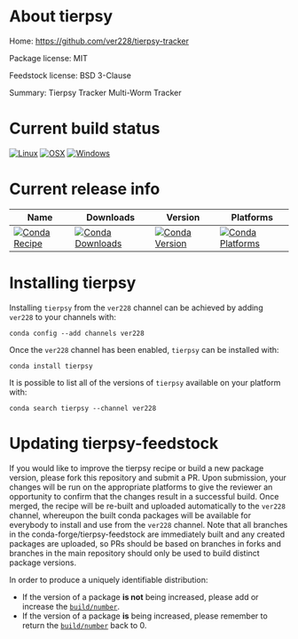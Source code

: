 About tierpsy
=============

Home: https://github.com/ver228/tierpsy-tracker

Package license: MIT

Feedstock license: BSD 3-Clause

Summary: Tierpsy Tracker Multi-Worm Tracker



Current build status
====================

[![Linux](https://img.shields.io/circleci/project/github/ver228/tierpsy-feedstock/master.svg?label=Linux)](https://circleci.com/gh/ver228/tierpsy-feedstock)
[![OSX](https://img.shields.io/travis/ver228/tierpsy-feedstock/master.svg?label=macOS)](https://travis-ci.org/ver228/tierpsy-feedstock)
[![Windows](https://img.shields.io/appveyor/ci/ver228/tierpsy-feedstock/master.svg?label=Windows)](https://ci.appveyor.com/project/ver228/tierpsy-feedstock/branch/master)

Current release info
====================

| Name | Downloads | Version | Platforms |
| --- | --- | --- | --- |
| [![Conda Recipe](https://img.shields.io/badge/recipe-tierpsy-green.svg)](https://anaconda.org/ver228/tierpsy) | [![Conda Downloads](https://img.shields.io/conda/dn/ver228/tierpsy.svg)](https://anaconda.org/ver228/tierpsy) | [![Conda Version](https://img.shields.io/conda/vn/ver228/tierpsy.svg)](https://anaconda.org/ver228/tierpsy) | [![Conda Platforms](https://img.shields.io/conda/pn/ver228/tierpsy.svg)](https://anaconda.org/ver228/tierpsy) |

Installing tierpsy
==================

Installing `tierpsy` from the `ver228` channel can be achieved by adding `ver228` to your channels with:

```
conda config --add channels ver228
```

Once the `ver228` channel has been enabled, `tierpsy` can be installed with:

```
conda install tierpsy
```

It is possible to list all of the versions of `tierpsy` available on your platform with:

```
conda search tierpsy --channel ver228
```




Updating tierpsy-feedstock
==========================

If you would like to improve the tierpsy recipe or build a new
package version, please fork this repository and submit a PR. Upon submission,
your changes will be run on the appropriate platforms to give the reviewer an
opportunity to confirm that the changes result in a successful build. Once
merged, the recipe will be re-built and uploaded automatically to the
`ver228` channel, whereupon the built conda packages will be available for
everybody to install and use from the `ver228` channel.
Note that all branches in the conda-forge/tierpsy-feedstock are
immediately built and any created packages are uploaded, so PRs should be based
on branches in forks and branches in the main repository should only be used to
build distinct package versions.

In order to produce a uniquely identifiable distribution:
 * If the version of a package **is not** being increased, please add or increase
   the [``build/number``](https://conda.io/docs/user-guide/tasks/build-packages/define-metadata.html#build-number-and-string).
 * If the version of a package **is** being increased, please remember to return
   the [``build/number``](https://conda.io/docs/user-guide/tasks/build-packages/define-metadata.html#build-number-and-string)
   back to 0.

